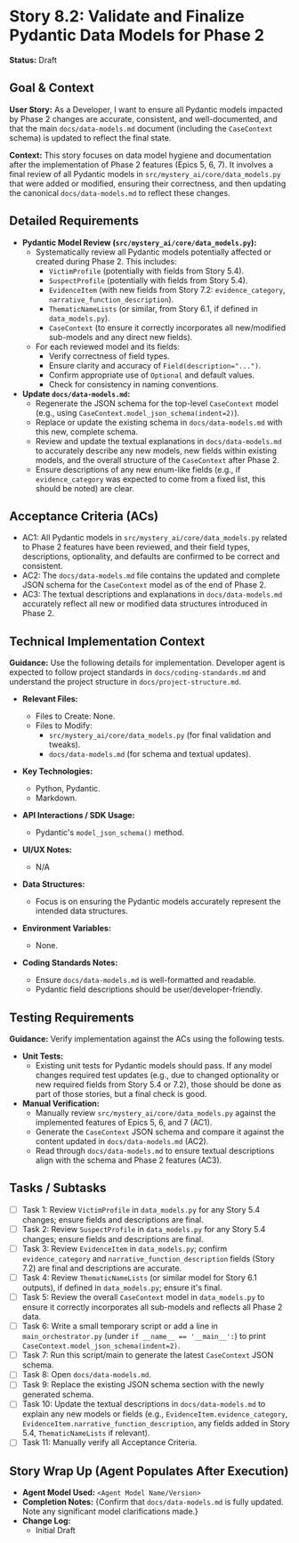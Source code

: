 # Story 8.2: Validate and Finalize Pydantic Data Models for Phase 2

**Status:** Draft

## Goal & Context

**User Story:** As a Developer, I want to ensure all Pydantic models impacted by Phase 2 changes are accurate, consistent, and well-documented, and that the main `docs/data-models.md` document (including the `CaseContext` schema) is updated to reflect the final state.

**Context:** This story focuses on data model hygiene and documentation after the implementation of Phase 2 features (Epics 5, 6, 7). It involves a final review of all Pydantic models in `src/mystery_ai/core/data_models.py` that were added or modified, ensuring their correctness, and then updating the canonical `docs/data-models.md` to reflect these changes.

## Detailed Requirements

- **Pydantic Model Review (`src/mystery_ai/core/data_models.py`):**
    - Systematically review all Pydantic models potentially affected or created during Phase 2. This includes:
        - `VictimProfile` (potentially with fields from Story 5.4).
        - `SuspectProfile` (potentially with fields from Story 5.4).
        - `EvidenceItem` (with new fields from Story 7.2: `evidence_category`, `narrative_function_description`).
        - `ThematicNameLists` (or similar, from Story 6.1, if defined in `data_models.py`).
        - `CaseContext` (to ensure it correctly incorporates all new/modified sub-models and any direct new fields).
    - For each reviewed model and its fields:
        - Verify correctness of field types.
        - Ensure clarity and accuracy of `Field(description="...")`.
        - Confirm appropriate use of `Optional` and default values.
        - Check for consistency in naming conventions.
- **Update `docs/data-models.md`:**
    - Regenerate the JSON schema for the top-level `CaseContext` model (e.g., using `CaseContext.model_json_schema(indent=2)`).
    - Replace or update the existing schema in `docs/data-models.md` with this new, complete schema.
    - Review and update the textual explanations in `docs/data-models.md` to accurately describe any new models, new fields within existing models, and the overall structure of the `CaseContext` after Phase 2.
    - Ensure descriptions of any new enum-like fields (e.g., if `evidence_category` was expected to come from a fixed list, this should be noted) are clear.

## Acceptance Criteria (ACs)

- AC1: All Pydantic models in `src/mystery_ai/core/data_models.py` related to Phase 2 features have been reviewed, and their field types, descriptions, optionality, and defaults are confirmed to be correct and consistent.
- AC2: The `docs/data-models.md` file contains the updated and complete JSON schema for the `CaseContext` model as of the end of Phase 2.
- AC3: The textual descriptions and explanations in `docs/data-models.md` accurately reflect all new or modified data structures introduced in Phase 2.

## Technical Implementation Context

**Guidance:** Use the following details for implementation. Developer agent is expected to follow project standards in `docs/coding-standards.md` and understand the project structure in `docs/project-structure.md`.

- **Relevant Files:**
  - Files to Create: None.
  - Files to Modify:
    - `src/mystery_ai/core/data_models.py` (for final validation and tweaks).
    - `docs/data-models.md` (for schema and textual updates).

- **Key Technologies:**
  - Python, Pydantic.
  - Markdown.

- **API Interactions / SDK Usage:**
  - Pydantic's `model_json_schema()` method.

- **UI/UX Notes:**
  - N/A

- **Data Structures:**
  - Focus is on ensuring the Pydantic models accurately represent the intended data structures.

- **Environment Variables:**
  - None.

- **Coding Standards Notes:**
  - Ensure `docs/data-models.md` is well-formatted and readable.
  - Pydantic field descriptions should be user/developer-friendly.

## Testing Requirements

**Guidance:** Verify implementation against the ACs using the following tests.

- **Unit Tests:**
  - Existing unit tests for Pydantic models should pass. If any model changes required test updates (e.g., due to changed optionality or new required fields from Story 5.4 or 7.2), those should be done as part of those stories, but a final check is good.
- **Manual Verification:**
  - Manually review `src/mystery_ai/core/data_models.py` against the implemented features of Epics 5, 6, and 7 (AC1).
  - Generate the `CaseContext` JSON schema and compare it against the content updated in `docs/data-models.md` (AC2).
  - Read through `docs/data-models.md` to ensure textual descriptions align with the schema and Phase 2 features (AC3).

## Tasks / Subtasks

- [ ] Task 1: Review `VictimProfile` in `data_models.py` for any Story 5.4 changes; ensure fields and descriptions are final.
- [ ] Task 2: Review `SuspectProfile` in `data_models.py` for any Story 5.4 changes; ensure fields and descriptions are final.
- [ ] Task 3: Review `EvidenceItem` in `data_models.py`; confirm `evidence_category` and `narrative_function_description` fields (Story 7.2) are final and descriptions are accurate.
- [ ] Task 4: Review `ThematicNameLists` (or similar model for Story 6.1 outputs), if defined in `data_models.py`; ensure it's final.
- [ ] Task 5: Review the overall `CaseContext` model in `data_models.py` to ensure it correctly incorporates all sub-models and reflects all Phase 2 data.
- [ ] Task 6: Write a small temporary script or add a line in `main_orchestrator.py` (under `if __name__ == '__main__':`) to print `CaseContext.model_json_schema(indent=2)`.
- [ ] Task 7: Run this script/main to generate the latest `CaseContext` JSON schema.
- [ ] Task 8: Open `docs/data-models.md`.
- [ ] Task 9: Replace the existing JSON schema section with the newly generated schema.
- [ ] Task 10: Update the textual descriptions in `docs/data-models.md` to explain any new models or fields (e.g., `EvidenceItem.evidence_category`, `EvidenceItem.narrative_function_description`, any fields added in Story 5.4, `ThematicNameLists` if relevant).
- [ ] Task 11: Manually verify all Acceptance Criteria.

## Story Wrap Up (Agent Populates After Execution)

- **Agent Model Used:** `<Agent Model Name/Version>`
- **Completion Notes:** {Confirm that `docs/data-models.md` is fully updated. Note any significant model clarifications made.}
- **Change Log:**
  - Initial Draft 